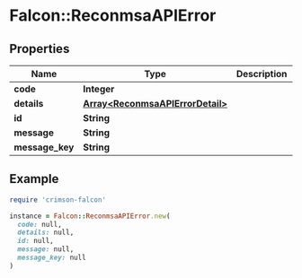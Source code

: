 # Falcon::ReconmsaAPIError

## Properties

| Name | Type | Description | Notes |
| ---- | ---- | ----------- | ----- |
| **code** | **Integer** |  |  |
| **details** | [**Array&lt;ReconmsaAPIErrorDetail&gt;**](ReconmsaAPIErrorDetail.md) |  | [optional] |
| **id** | **String** |  | [optional] |
| **message** | **String** |  |  |
| **message_key** | **String** |  | [optional] |

## Example

```ruby
require 'crimson-falcon'

instance = Falcon::ReconmsaAPIError.new(
  code: null,
  details: null,
  id: null,
  message: null,
  message_key: null
)
```

